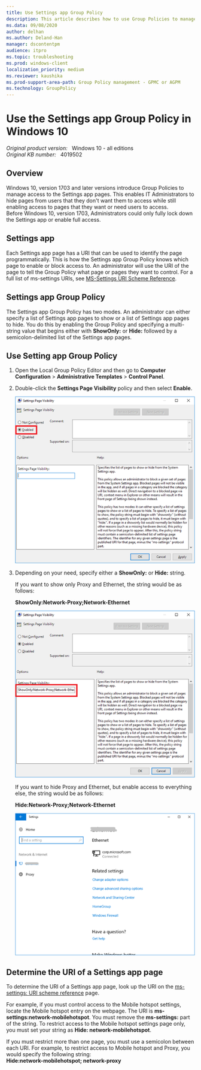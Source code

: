 ```yaml
---
title: Use Settings app Group Policy
description: This article describes how to use Group Policies to manage access to the Settings app pages in Windows 10.
ms.data: 09/08/2020
author: delhan
ms.author: Deland-Han
manager: dscontentpm
audience: itpro
ms.topic: troubleshooting
ms.prod: windows-client
localization_priority: medium
ms.reviewer: kaushika
ms.prod-support-area-path: Group Policy management - GPMC or AGPM
ms.technology: GroupPolicy
---
```

# Use the Settings app Group Policy in Windows 10

_Original product version:_ &nbsp; Windows 10 - all editions  
_Original KB number:_ &nbsp; 4019502

## Overview

Windows 10, version 1703 and later versions introduce Group Policies to manage access to the Settings app pages. This enables IT Administrators to hide pages from users that they don't want them to access while still enabling access to pages that they want or need users to access. Before Windows 10, version 1703, Administrators could only fully lock down the Settings app or enable full access.

## Settings app

Each Settings app page has a URI that can be used to identify the page programmatically. This is how the Settings app Group Policy knows which page to enable or block access to. An administrator will use the URI of the page to tell the Group Policy what page or pages they want to control. For a full list of ms-settings URIs, see [MS-Settings URI Scheme Reference](https://docs.microsoft.com/windows/uwp/launch-resume/launch-settings-app#ms-settings-uri-scheme-reference).

## Settings app Group Policy

The Settings app Group Policy has two modes. An administrator can either specify a list of Settings app pages to show or a list of Settings app pages to hide. You do this by enabling the Group Policy and specifying a multi-string value that begins either with **ShowOnly:** or **Hide:** followed by a semicolon-delimited list of the Settings app pages.

## Use Setting app Group Policy

1. Open the Local Group Policy Editor and then go to **Computer Configuration** > **Administrative Templates** > **Control Panel**.
2. Double-click the **Settings Page Visibility** policy and then select **Enable**.

    ![Setting Page Visibility Group Policy](./media/use-settings-app-group-policy/enable-settings-page-visibility-policy.png)
3. Depending on your need, specify either a **ShowOnly:** or **Hide:** string.

    If you want to show only Proxy and Ethernet, the string would be as follows:

    **ShowOnly:Network-Proxy;Network-Ethernet**

    ![Using ShowOnly to hide all pages except Proxy and Ethernet](./media/use-settings-app-group-policy/showonly-string-example.png)

    If you want to hide Proxy and Ethernet, but enable access to everything else, the string would be as follows:

    **Hide:Network-Proxy;Network-Ethernet**

    ![Setting App restricted to Proxy and Ethernet only](./media/use-settings-app-group-policy/hidden-proxy-and-ethernet.png)

## Determine the URI of a Settings app page

To determine the URI of a Settings app page, look up the URI on the [ms-settings: URI scheme reference](/windows/uwp/launch-resume/launch-settings-app#ms-settings-uri-scheme-reference) page.

For example, if you must control access to the Mobile hotspot settings, locate the Mobile hotspot entry on the webpage. The URI is **ms-settings:network-mobilehotspot**. You must remove the **ms-settings:** part of the string. To restrict access to the Mobile hotspot settings page only, you must set your string as **Hide: network-mobilehotspot**.

If you must restrict more than one page, you must use a semicolon between each URI. For example, to restrict access to Mobile hotspot and Proxy, you would specify the following string:  
**Hide:network-mobilehotspot; network-proxy**
